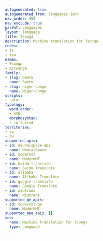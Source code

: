 ```yaml
---
autogenerated: true
autogenerated_from: languages.json
nav_order: 994
nav_exclude: true
parent: Languages
layout: language
title: Tsonga
description: Machine translation for Tsonga
codes:
- ts
- tso
names:
- Tsonga
- Xitsonga
family:
- slug: bantu
  name: Bantu
- slug: niger-congo
  name: Niger-Congo
scripts:
- Latn
typology:
  word_order:
  - SVO
  morphosyntax:
  - inflected
territories:
- za
- zw
supported_apis:
- id: neuralspace-api
  name: NeuralSpace
- id: modernmt
  name: ModernMT
- id: baidu-translate
  name: Baidu Translate
- id: alibaba
  name: Alibaba Translate
- id: google-translate
  name: Google Translate
- id: niutrans
  name: Niutrans
supported_qe_apis:
- id: modernmt-qe
  name: ModernMT
supported_ape_apis: []
seo:
  name: Machine translation for Tsonga
  type: Language

---
```


